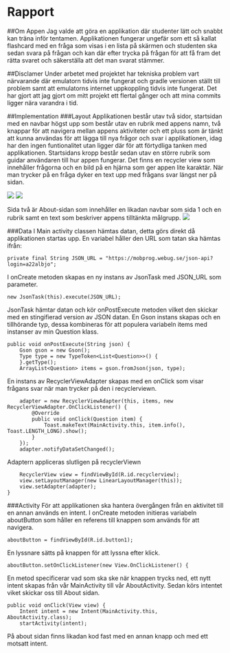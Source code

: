
# Rapport

##Om Appen
Jag valde att göra en applikation där studenter lätt och snabbt kan träna inför tentamen.
Applikationen fungerar ungefär som ett så kallat flashcard med en fråga som visas i en lista
på skärmen och studenten ska sedan svara på frågan och kan där efter trycka på frågan för
att få fram det rätta svaret och säkerställa att det man svarat stämmer.

##Disclamer
Under arbetet med projektet har tekniska problem vart närvarande där emulatorn
tidvis inte fungerat och gradle versionen ställt till problem samt att emulatorns internet
uppkoppling tidvis inte fungerat. Det har gjort att jag gjort om mitt projekt ett flertal
gånger och att mina commits ligger nära varandra i tid. 

##Implementation
###Layout
Applikationen består utav två sidor, startsidan med en navbar högst upp som
består utav en rubrik med appens namn, två knappar för att navigera mellan 
appens aktiviteter och ett pluss som är tänkt att kunna användas för att lägga
till nya frågor och svar i applikationen, idag har den ingen funtionalitet
utan ligger där för att förtydliga tanken med applikationen. Startsidans kropp
består sedan utav en större rubrik som guidar användaren till hur appen fungerar. 
Det finns en recycler view som innehåller frågorna och en bild på en hjärna som ger
appen lite karaktär. När man trycker på en fråga dyker en text upp med frågans svar
längst ner på sidan.

![](Skärmavbild.png)
![](SkärmbildSvar.png)


Sida två är About-sidan som innehåller en likadan navbar som sida 1 och en rubrik samt en text
som beskriver appens tilltänkta målgrupp.
![](SkärmbildAbout.png)

###Data
I Main activity classen hämtas datan, detta görs direkt då applikationen startas upp. En variabel
håller den URL som tatan ska hämtas ifrån:
   
    private final String JSON_URL = "https://mobprog.webug.se/json-api?login=a22albjo";

I onCreate metoden skapas en ny instans av JsonTask med JSON_URL som parameter. 

    new JsonTask(this).execute(JSON_URL);

JsonTask hämtar datan och kör onPostExecute metoden vilket den skickar med en stingifierad version
av JSON datan. En Gson instans skapas och en tillhörande typ, dessa kombineras för att populera
variabeln items med instanser av min Question klass.

    public void onPostExecute(String json) {
        Gson gson = new Gson();
        Type type = new TypeToken<List<Question>>() {
        }.getType();
        ArrayList<Question> items = gson.fromJson(json, type);

En instans av RecyclerViewAdapter skapas med en onClick som visar frågans svar när man trycker på
den i recyclerviewn.

        adapter = new RecyclerViewAdapter(this, items, new RecyclerViewAdapter.OnClickListener() {
            @Override
            public void onClick(Question item) {
                Toast.makeText(MainActivity.this, item.info(), Toast.LENGTH_LONG).show();
            }
        });
        adapter.notifyDataSetChanged();

Adaptern appliceras slutligen på recyclerViewn

        RecyclerView view = findViewById(R.id.recyclerview);
        view.setLayoutManager(new LinearLayoutManager(this));
        view.setAdapter(adapter);
    }


###Activity
För att applikationen ska hantera övergången från en aktivitet till en annan används en intent.
I onCreate metoden initieras variabeln aboutButton som håller en referens till knappen som används 
för att navigera. 

    aboutButton = findViewById(R.id.button1);

En lyssnare sätts på knappen för att lyssna efter klick.

    aboutButton.setOnClickListener(new View.OnClickListener() {

En metod specificerar vad som ska ske när knappen trycks ned, ett nytt intent skapas från vår
MainActivity till vår AboutActivity. Sedan körs intentet viket skickar oss till About sidan.

    public void onClick(View view) {
        Intent intent = new Intent(MainActivity.this, AboutActivity.class);
        startActivity(intent);

På about sidan finns likadan kod fast med en annan knapp och med ett motsatt intent.
